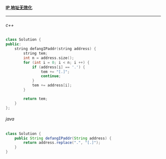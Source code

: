 #### <a href="https://leetcode.cn/problems/defanging-an-ip-address/submissions/">IP 地址无效化</a>

----------

###### c++

```c++
class Solution {
public:
    string defangIPaddr(string address) {
        string tem;
        int n = address.size();
        for (int i = 0; i < n; i ++) {
            if (address[i] == '.') {
                tem += "[.]";
                continue;
            }
            tem += address[i];
        }

        return tem;
    }
};
```

###### java

```java
class Solution {
    public String defangIPaddr(String address) {
        return address.replace(".", "[.]");
    }
}
```

